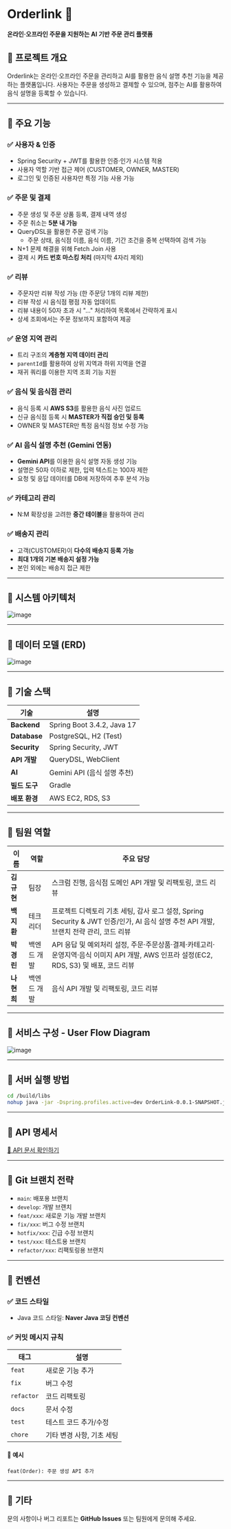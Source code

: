 # Orderlink 🛒

**온라인·오프라인 주문을 지원하는 AI 기반 주문 관리 플랫폼**

## 📜 프로젝트 개요
Orderlink는 온라인·오프라인 주문을 관리하고 AI를 활용한 음식 설명 추천 기능을 제공하는 플랫폼입니다. 사용자는 주문을 생성하고 결제할 수 있으며, 점주는 AI를 활용하여 음식 설명을 등록할 수 있습니다.

---

## 📌 주요 기능

### ✅ 사용자 & 인증
- Spring Security + JWT를 활용한 인증·인가 시스템 적용
- 사용자 역할 기반 접근 제어 (CUSTOMER, OWNER, MASTER)
- 로그인 및 인증된 사용자만 특정 기능 사용 가능

### ✅ 주문 및 결제
- 주문 생성 및 주문 상품 등록, 결제 내역 생성
- 주문 취소는 **5분 내 가능**
- QueryDSL을 활용한 주문 검색 기능
  - 주문 상태, 음식점 이름, 음식 이름, 기간 조건을 중복 선택하여 검색 가능
- N+1 문제 해결을 위해 Fetch Join 사용
- 결제 시 **카드 번호 마스킹 처리** (마지막 4자리 제외)

### ✅ 리뷰
- 주문자만 리뷰 작성 가능 (한 주문당 1개의 리뷰 제한)
- 리뷰 작성 시 음식점 평점 자동 업데이트
- 리뷰 내용이 50자 초과 시 "..." 처리하여 목록에서 간략하게 표시
- 상세 조회에서는 주문 정보까지 포함하여 제공

### ✅ 운영 지역 관리
- 트리 구조의 **계층형 지역 데이터 관리**
- `parentId`를 활용하여 상위 지역과 하위 지역을 연결
- 재귀 쿼리를 이용한 지역 조회 기능 지원

### ✅ 음식 및 음식점 관리
- 음식 등록 시 **AWS S3**를 활용한 음식 사진 업로드
- 신규 음식점 등록 시 **MASTER가 직접 승인 및 등록**
- OWNER 및 MASTER만 특정 음식점 정보 수정 가능

### ✅ AI 음식 설명 추천 (Gemini 연동)
- **Gemini API**를 이용한 음식 설명 자동 생성 기능
- 설명은 50자 이하로 제한, 입력 텍스트는 100자 제한
- 요청 및 응답 데이터를 DB에 저장하여 추후 분석 가능

### ✅ 카테고리 관리
- N:M 확장성을 고려한 **중간 테이블**을 활용하여 관리

### ✅ 배송지 관리
- 고객(CUSTOMER)이 **다수의 배송지 등록 가능**
- **최대 1개의 기본 배송지 설정 가능**
- 본인 외에는 배송지 접근 제한

---

## 📌 시스템 아키텍처

![image](https://github.com/user-attachments/assets/5e91f188-7927-4c4b-a095-6f82c7c86668)



---

## 📌 데이터 모델 (ERD)

![image](https://github.com/user-attachments/assets/1668b06b-2d6f-434a-baf3-f9146774b3ff)

---

## 📌 기술 스택

| 기술  | 설명 |
|-------|------|
| **Backend** | Spring Boot 3.4.2, Java 17 |
| **Database** | PostgreSQL, H2 (Test) |
| **Security** | Spring Security, JWT |
| **API 개발** | QueryDSL, WebClient |
| **AI** | Gemini API (음식 설명 추천) |
| **빌드 도구** | Gradle |
| **배포 환경** | AWS EC2, RDS, S3 |

---

## 📌 팀원 역할

| 이름 | 역할 | 주요 담당 |
|------|------|----------|
| **김규현** | 팀장 | 스크럼 진행, 음식점 도메인 API 개발 및 리팩토링, 코드 리뷰 |
| **백지환** | 테크리더 | 프로젝트 디렉토리 기초 세팅, 감사 로그 설정, Spring Security & JWT 인증/인가, AI 음식 설명 추천 API 개발, 브랜치 전략 관리, 코드 리뷰 |
| **박경린** | 백엔드 개발 | API 응답 및 예외처리 설정, 주문·주문상품·결제·카테고리·운영지역·음식 이미지 API 개발, AWS 인프라 설정(EC2, RDS, S3) 및 배포, 코드 리뷰 |
| **나현희** | 백엔드 개발 | 음식 API 개발 및 리팩토링, 코드 리뷰 |


---

## 📌 서비스 구성 - User Flow Diagram

![image](https://github.com/user-attachments/assets/5b382449-0339-4201-9dda-8734f7d4320f)


---

## 📌 서버 실행 방법

```bash
cd /build/libs
nohup java -jar -Dspring.profiles.active=dev OrderLink-0.0.1-SNAPSHOT.jar > output.log 2>&1 &
```

---

## 📌 API 명세서
[📄 API 문서 확인하기](https://cliff-legal-971.notion.site/198f620e914280559c4cf437adf8a4c2?v=f00a6b494ccc45bc8ea0ba4148f2d60b)

---

## 📌 Git 브랜치 전략

- `main`: 배포용 브랜치
- `develop`: 개발 브랜치
- `feat/xxx`: 새로운 기능 개발 브랜치
- `fix/xxx`: 버그 수정 브랜치
- `hotfix/xxx`: 긴급 수정 브랜치
- `test/xxx`: 테스트용 브랜치
- `refactor/xxx`: 리팩토링용 브랜치

---

## 📌 컨벤션

### ✅ 코드 스타일
- Java 코드 스타일: **Naver Java 코딩 컨벤션**

### ✅ 커밋 메시지 규칙

| 태그 | 설명 |
|------|------|
| `feat` | 새로운 기능 추가 |
| `fix` | 버그 수정 |
| `refactor` | 코드 리팩토링 |
| `docs` | 문서 수정 |
| `test` | 테스트 코드 추가/수정 |
| `chore` | 기타 변경 사항, 기초 세팅 |

#### 📌 예시
```
feat(Order): 주문 생성 API 추가
```

---

## 📌 기타
문의 사항이나 버그 리포트는 **GitHub Issues** 또는 팀원에게 문의해 주세요.

